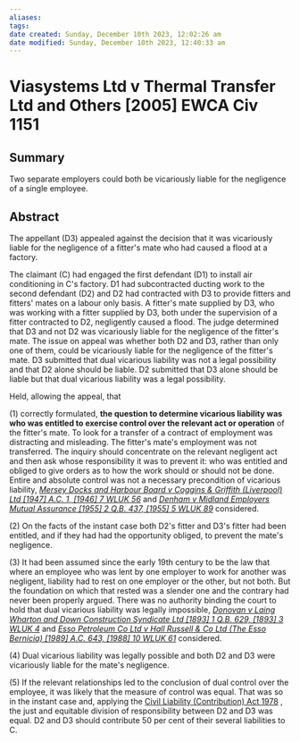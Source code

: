 ```yaml
---
aliases: 
tags: 
date created: Sunday, December 10th 2023, 12:02:26 am
date modified: Sunday, December 10th 2023, 12:40:33 am
---
```


# Viasystems Ltd v Thermal Transfer Ltd and Others [2005] EWCA Civ 1151

## Summary

Two separate employers could both be vicariously liable for the negligence of a single employee.

## Abstract

The appellant (D3) appealed against the decision that it was vicariously liable for the negligence of a fitter's mate who had caused a flood at a factory.

The claimant (C) had engaged the first defendant (D1) to install air conditioning in C's factory. D1 had subcontracted ducting work to the second defendant (D2) and D2 had contracted with D3 to provide fitters and fitters' mates on a labour only basis. A fitter's mate supplied by D3, who was working with a fitter supplied by D3, both under the supervision of a fitter contracted to D2, negligently caused a flood. The judge determined that D3 and not D2 was vicariously liable for the negligence of the fitter's mate. The issue on appeal was whether both D2 and D3, rather than only one of them, could be vicariously liable for the negligence of the fitter's mate. D3 submitted that dual vicarious liability was not a legal possibility and that D2 alone should be liable. D2 submitted that D3 alone should be liable but that dual vicarious liability was a legal possibility.

Held, allowing the appeal, that

(1) correctly formulated, **the question to determine vicarious liability was who was entitled to exercise control over the relevant act or operation** of the fitter's mate. To look for a transfer of a contract of employment was distracting and misleading. The fitter's mate's employment was not transferred. The inquiry should concentrate on the relevant negligent act and then ask whose responsibility it was to prevent it: who was entitled and obliged to give orders as to how the work should or should not be done. Entire and absolute control was not a necessary precondition of vicarious liability, _[Mersey Docks and Harbour Board v Coggins & Griffith (Liverpool) Ltd [1947] A.C. 1, [1946] 7 WLUK 56](https://uk.westlaw.com/Document/IF950F1E1E42711DA8FC2A0F0355337E9/View/FullText.html?originationContext=document&transitionType=DocumentItem&ppcid=f693c868439145d59d79f5d520a60a22&contextData=(sc.Default))_ and _[Denham v Midland Employers Mutual Assurance [1955] 2 Q.B. 437, [1955] 5 WLUK 89](https://uk.westlaw.com/Document/I966FAE90E42711DA8FC2A0F0355337E9/View/FullText.html?originationContext=document&transitionType=DocumentItem&ppcid=f693c868439145d59d79f5d520a60a22&contextData=(sc.Default))_ considered.

(2) On the facts of the instant case both D2's fitter and D3's fitter had been entitled, and if they had had the opportunity obliged, to prevent the mate's negligence.

(3) It had been assumed since the early 19th century to be the law that where an employee who was lent by one employer to work for another was negligent, liability had to rest on one employer or the other, but not both. But the foundation on which that rested was a slender one and the contrary had never been properly argued. There was no authority binding the court to hold that dual vicarious liability was legally impossible, _[Donovan v Laing Wharton and Down Construction Syndicate Ltd [1893] 1 Q.B. 629, [1893] 3 WLUK 4](https://uk.westlaw.com/Document/I9A0160D0E42711DA8FC2A0F0355337E9/View/FullText.html?originationContext=document&transitionType=DocumentItem&ppcid=f693c868439145d59d79f5d520a60a22&contextData=(sc.Default))_ and _[Esso Petroleum Co Ltd v Hall Russell & Co Ltd (The Esso Bernicia) [1989] A.C. 643, [1988] 10 WLUK 61](https://uk.westlaw.com/Document/IA212A7C0E42711DA8FC2A0F0355337E9/View/FullText.html?originationContext=document&transitionType=DocumentItem&ppcid=f693c868439145d59d79f5d520a60a22&contextData=(sc.Default))_ considered.

(4) Dual vicarious liability was legally possible and both D2 and D3 were vicariously liable for the mate's negligence.

(5) If the relevant relationships led to the conclusion of dual control over the employee, it was likely that the measure of control was equal. That was so in the instant case and, applying the [Civil Liability (Contribution) Act 1978](https://uk.westlaw.com/Document/I603C8C20E42311DAA7CF8F68F6EE57AB/View/FullText.html?originationContext=document&transitionType=DocumentItem&ppcid=f693c868439145d59d79f5d520a60a22&contextData=(sc.Default)) , the just and equitable division of responsibility between D2 and D3 was equal. D2 and D3 should contribute 50 per cent of their several liabilities to C.
